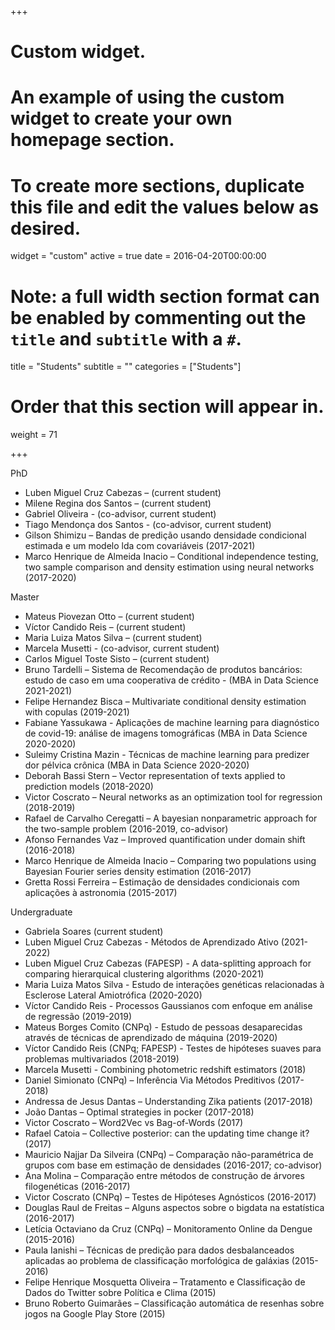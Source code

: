 +++
# Custom widget.
# An example of using the custom widget to create your own homepage section.
# To create more sections, duplicate this file and edit the values below as desired.
widget = "custom"
active = true
date = 2016-04-20T00:00:00

# Note: a full width section format can be enabled by commenting out the `title` and `subtitle` with a `#`.
title = "Students"
subtitle = ""
categories = ["Students"]

# Order that this section will appear in.
weight = 71

+++

PhD

- Luben Miguel Cruz Cabezas – (current student)
- Milene Regina dos Santos – (current student)
- Gabriel Oliveira - (co-advisor, current student)
- Tiago Mendonça dos Santos - (co-advisor, current student)
- Gilson Shimizu – Bandas de predição usando densidade condicional estimada e um modelo lda com covariáveis (2017-2021)
- Marco Henrique de Almeida Inacio – Conditional independence testing, two sample comparison and density estimation using neural networks (2017-2020)

Master

- Mateus Piovezan Otto – (current student)
- Víctor Candido Reis – (current student)
- Maria Luiza Matos Silva  – (current student)
- Marcela Musetti - (co-advisor, current student)
- Carlos Miguel Toste Sisto   – (current student)
- Bruno Tardelli – Sistema de Recomendação de produtos bancários: estudo de caso em uma cooperativa de crédito - (MBA in Data Science 2021-2021)
- Felipe Hernandez Bisca – Multivariate conditional density estimation with copulas (2019-2021)
- Fabiane Yassukawa - Aplicações de machine learning para diagnóstico de covid-19: análise de imagens tomográficas (MBA in Data Science 2020-2020)
- Suleimy Cristina Mazin - Técnicas de machine learning para predizer dor pélvica crônica (MBA in Data Science 2020-2020)
- Deborah Bassi Stern – Vector representation of texts applied to prediction models (2018-2020)
- Victor Coscrato – Neural networks as an optimization tool for regression (2018-2019)
- Rafael de Carvalho Ceregatti – A bayesian nonparametric approach for the two-sample problem (2016-2019, co-advisor)
- Afonso Fernandes Vaz – Improved quantification under domain shift (2016-2018)
- Marco Henrique de Almeida Inacio – Comparing two populations using Bayesian Fourier series density estimation (2016-2017)
- Gretta Rossi Ferreira – Estimação de densidades condicionais com aplicações à astronomia (2015-2017)
 

Undergraduate

- Gabriela Soares (current student)
- Luben Miguel Cruz Cabezas  - Métodos de Aprendizado Ativo (2021-2022)
- Luben Miguel Cruz Cabezas (FAPESP) - A data-splitting approach for comparing hierarquical clustering algorithms (2020-2021)
- Maria Luiza Matos Silva - Estudo de interações genéticas relacionadas à Esclerose Lateral Amiotrófica (2020-2020)
- Víctor Candido Reis - Processos Gaussianos com enfoque em análise de regressão (2019-2019)
- Mateus Borges Comito (CNPq) - Estudo de pessoas desaparecidas através de técnicas de aprendizado de máquina (2019-2020)
- Víctor Candido Reis (CNPq; FAPESP) - Testes de hipóteses suaves para problemas multivariados (2018-2019)
- Marcela Musetti - Combining photometric redshift estimators  (2018)
- Daniel Simionato (CNPq) – Inferência Via Métodos Preditivos (2017-2018)
- Andressa de Jesus Dantas – Understanding Zika patients (2017-2018)
- João Dantas – Optimal strategies in pocker (2017-2018)
- Victor Coscrato  – Word2Vec vs Bag-of-Words  (2017)
- Rafael Catoia – Collective posterior: can the updating time change it? (2017)
- Mauricio Najjar Da Silveira (CNPq) – Comparação não-paramétrica de grupos com base em estimação de densidades (2016-2017; co-advisor)
- Ana Molina – Comparação entre métodos de construção de árvores filogenéticas (2016-2017)
- Victor Coscrato (CNPq) – Testes de Hipóteses Agnósticos  (2016-2017)
- Douglas Raul de Freitas – Alguns aspectos sobre o bigdata na estatística (2016-2017)
- Letícia Octaviano da Cruz (CNPq) – Monitoramento Online da Dengue (2015-2016)
- Paula Ianishi – Técnicas de predição para dados desbalanceados aplicadas ao problema de classificação morfológica de galáxias (2015-2016)
- Felipe Henrique Mosquetta Oliveira – Tratamento e Classificação de Dados do Twitter sobre Política e Clima (2015)
- Bruno Roberto Guimarães – Classificação automática de resenhas sobre jogos na Google Play Store (2015)
